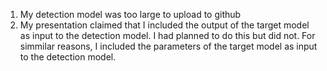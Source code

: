 1. My detection model was too large to upload to github
2. My presentation claimed that I included the output of the target model as input to the detection model. I had planned to do this but did not. For simmilar reasons, I included the parameters of the target model as input to the detection model.
